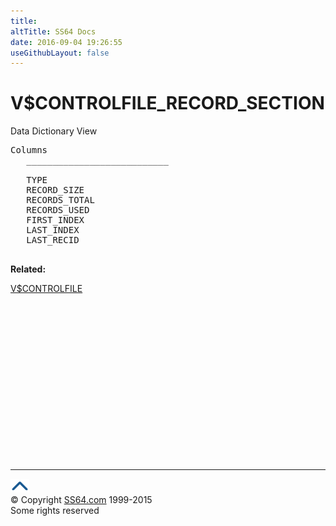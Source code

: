 ```yaml
---
title:
altTitle: SS64 Docs
date: 2016-09-04 19:26:55
useGithubLayout: false
---
```

<!-- #BeginLibraryItem "/Library/head_orav.lbi" --><!-- #EndLibraryItem --><h1>V$CONTROLFILE_RECORD_SECTION </h1>  
 <p> Data Dictionary View </p> 
 
<pre>Columns
   ___________________________
 
   TYPE
   RECORD_SIZE
   RECORDS_TOTAL
   RECORDS_USED
   FIRST_INDEX
   LAST_INDEX
   LAST_RECID

</pre>
<p><b>Related:</b></p>  
  <a href="V$CONTROLFILE.html">V$CONTROLFILE</a> <br><!-- #BeginLibraryItem "/Library/foot_orad.lbi" --><p>
<!-- oracle-footer -->
<ins class="adsbygoogle" style="display:inline-block;width:300px;height:250px" data-ad-client="ca-pub-6140977852749469" data-ad-slot="4275490898"></ins>
<script>
(adsbygoogle = window.adsbygoogle || []).push({});
</script></p>
<hr>
<div id="bl" class="footer"><a href="V$CONTROLFILE_RECORD_SECTION.html#"><img src="../images/top.png" width="30" height="22" alt="Back to the Top"></a></div>
<div id="br" class="footer, tagline">© Copyright <a href="http://ss64.com/">SS64.com</a> 1999-2015<br>
Some rights reserved</div>
<!-- #EndLibraryItem -->

